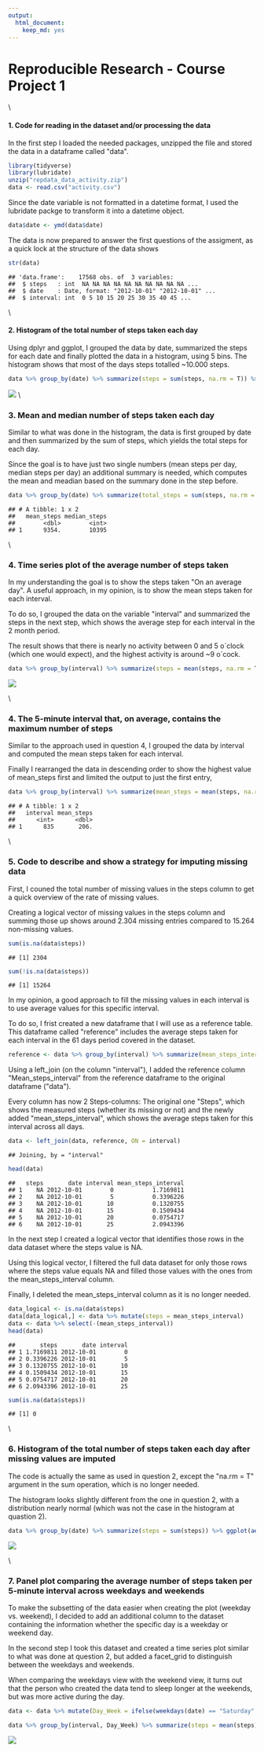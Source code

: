 ```yaml
---
output: 
  html_document: 
    keep_md: yes
---
```


Reproducible Research - Course Project 1
==========================================
\

#### **1. Code for reading in the dataset and/or processing the data**

In the first step I loaded the needed packages, unzipped the file and stored the data in a dataframe called "data".


```r
library(tidyverse)
library(lubridate)
unzip("repdata_data_activity.zip")
data <- read.csv("activity.csv")
```

Since the date variable is not formatted in a datetime format, I used the lubridate packge to transform it into a datetime object.


```r
data$date <- ymd(data$date)
```

The data is now prepared to answer the first questions of the assigment, as a quick lock at the structure of the data shows


```r
str(data)
```

```
## 'data.frame':	17568 obs. of  3 variables:
##  $ steps   : int  NA NA NA NA NA NA NA NA NA NA ...
##  $ date    : Date, format: "2012-10-01" "2012-10-01" ...
##  $ interval: int  0 5 10 15 20 25 30 35 40 45 ...
```

\

#### **2. Histogram of the total number of steps taken each day**

Using dplyr and ggplot, I grouped the data by date, summarized the steps for each date and finally plotted the data in a histogram, using 5 bins. The histogram shows that most of the days steps totalled ~10.000 steps.


```r
data %>% group_by(date) %>% summarize(steps = sum(steps, na.rm = T)) %>% ggplot(aes(x = steps)) + geom_histogram(bins = 5, color = "white")
```

![](PA1_template_files/figure-html/unnamed-chunk-4-1.png)<!-- -->
\

### **3. Mean and median number of steps taken each day**

Similar to what was done in the histogram, the data is first grouped by date and then summarized by the sum of steps, which yields the total steps for each day.

Since the goal is to have just two single numbers (mean steps per day, median steps per day) an additional summary is needed, which computes the mean and meadian based on the summary done in the step before.



```r
data %>% group_by(date) %>% summarize(total_steps = sum(steps, na.rm = T)) %>% summarize(mean_steps = mean(total_steps), median_steps = median(total_steps))
```

```
## # A tibble: 1 x 2
##   mean_steps median_steps
##        <dbl>        <int>
## 1      9354.        10395
```

\

### **4. Time series plot of the average number of steps taken**

In my understanding the goal is to show the steps taken "On an average day". A useful approach, in my opinion, is to show the mean steps taken for each interval.

To do so, I grouped the data on the variable "interval" and summarized the steps in the next step, which shows the average step for each interval in the 2 month period.

The result shows that there is nearly no activity between 0 and 5 o´clock (which one would expect), and the highest activity is around ~9 o´cock.


```r
data %>% group_by(interval) %>% summarize(steps = mean(steps, na.rm = T)) %>% ggplot(aes(x = interval, y = steps)) + geom_line()
```

![](PA1_template_files/figure-html/unnamed-chunk-6-1.png)<!-- -->

\

### **4. The 5-minute interval that, on average, contains the maximum number of steps**

Similar to the approach used in question 4, I grouped the data by interval and computed the mean steps taken for each interval.

Finally I rearranged the data in descending order to show the highest value of mean_steps first and limited the output to just the first entry,


```r
data %>% group_by(interval) %>% summarize(mean_steps = mean(steps, na.rm = T)) %>% arrange(desc(mean_steps)) %>% head(1)
```

```
## # A tibble: 1 x 2
##   interval mean_steps
##      <int>      <dbl>
## 1      835       206.
```

\

### **5. Code to describe and show a strategy for imputing missing data**

First, I couned the total number of missing values in the steps column to get a quick overview of the rate of missing values.

Creating a logical vector of missing values in the steps column and summing those up shows around 2.304 missing entries compared to 15.264 non-missing values.


```r
sum(is.na(data$steps))
```

```
## [1] 2304
```

```r
sum(!is.na(data$steps))
```

```
## [1] 15264
```

In my opinion, a good approach to fill the missing values in each interval is to use average values for this specific interval.

To do so, I frist created a new dataframe that I will use as a reference table. This dataframe called "reference" includes the average steps taken for each interval in the 61 days period covered in the dataset.


```r
reference <- data %>% group_by(interval) %>% summarize(mean_steps_interval = mean(steps, na.rm = T))
```

Using a left_join (on the column "interval"), I added the reference column "Mean_steps_interval" from the reference dataframe to the original dataframe ("data").

Every column has now 2 Steps-columns: The original one "Steps", which shows the measured steps (whether its missing or not) and the newly added "mean_steps_interval", which shows the average steps taken for this interval across all days.


```r
data <- left_join(data, reference, ON = interval)
```

```
## Joining, by = "interval"
```

```r
head(data)
```

```
##   steps       date interval mean_steps_interval
## 1    NA 2012-10-01        0           1.7169811
## 2    NA 2012-10-01        5           0.3396226
## 3    NA 2012-10-01       10           0.1320755
## 4    NA 2012-10-01       15           0.1509434
## 5    NA 2012-10-01       20           0.0754717
## 6    NA 2012-10-01       25           2.0943396
```

In the next step I created a logical vector that identifies those rows in the data dataset where the steps value is NA.

Using this logical vector, I filtered the full data dataset for only those rows where the steps value equals NA and filled those values with the ones from the mean_steps_interval column.

Finally, I deleted the mean_steps_interval column as it is no longer needed.


```r
data_logical <- is.na(data$steps)
data[data_logical,] <- data %>% mutate(steps = mean_steps_interval)
data <- data %>% select(-(mean_steps_interval))
head(data)
```

```
##       steps       date interval
## 1 1.7169811 2012-10-01        0
## 2 0.3396226 2012-10-01        5
## 3 0.1320755 2012-10-01       10
## 4 0.1509434 2012-10-01       15
## 5 0.0754717 2012-10-01       20
## 6 2.0943396 2012-10-01       25
```

```r
sum(is.na(data$steps))
```

```
## [1] 0
```

\

### **6. Histogram of the total number of steps taken each day after missing values are imputed**

The code is actually the same as used in question 2, except the "na.rm = T" argument in the sum operation, which is no longer needed.

The histogram looks slightly different from the one in question 2, with a distribution nearly normal (which was not the case in the histogram at quastion 2).


```r
data %>% group_by(date) %>% summarize(steps = sum(steps)) %>% ggplot(aes(x = steps)) + geom_histogram(bins = 5, color = "white")
```

![](PA1_template_files/figure-html/unnamed-chunk-12-1.png)<!-- -->

\

### **7. Panel plot comparing the average number of steps taken per 5-minute interval across weekdays and weekends**

To make the subsetting of the data easier when creating the plot (weekday vs. weekend), I decided to add an additional column to the dataset containing the information whether the specific day is a weekday or weekend day.

In the second step I took this dataset and created a time series plot similar to what was done at question 2, but added a facet_grid to distinguish between the weekdays and weekends.

When comparing the weekdays view with the weekend view, it turns out that the person who created the data tend to sleep longer at the weekends, but was more active during the day.


```r
data <- data %>% mutate(Day_Week = ifelse(weekdays(date) == "Saturday" | weekdays(date) == "Sunday", "weekend", "weekday"))

data %>% group_by(interval, Day_Week) %>% summarize(steps = mean(steps)) %>% ggplot(aes(x = interval, y = steps, color = Day_Week)) + geom_line() + facet_grid(cols = vars(Day_Week))
```

![](PA1_template_files/figure-html/unnamed-chunk-13-1.png)<!-- -->
